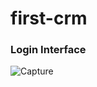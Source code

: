 # first-crm

### Login Interface 
![Capture](https://user-images.githubusercontent.com/20153768/88458882-dcac4780-ceb2-11ea-9c4b-b8cee77077e0.PNG)
